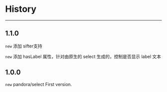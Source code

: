 # History

---

## 1.1.0

`new` 添加 sifter支持

`new` 添加 hasLabel 属性，针对由原生的 select 生成的，控制是否显示 label 文本

## 1.0.0

`new` pandora/select First version.
